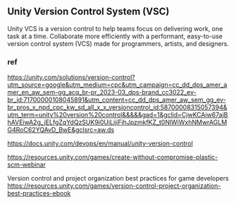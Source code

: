 ## Unity Version Control System (VSC)
Unity VCS is a version control to help teams focus on delivering work, one task at a time. Collaborate more efficiently with a performant, easy-to-use version control system (VCS) made for programmers, artists, and designers.



### ref 

https://unity.com/solutions/version-control?utm_source=google&utm_medium=cpc&utm_campaign=cc_dd_dps_amer_amer_en_aw_sem-gg_acq_br-pr_2023-03_dps-brand_cc3022_ev-br_id:71700000108045891&utm_content=cc_dd_dps_amer_aw_sem_gg_ev-br_pros_x_npd_cpc_kw_sd_all_x_x_versioncontrol_id:58700008315057394&utm_term=unity%20version%20control&&&&&gad=1&gclid=CjwKCAjw67ajBhAVEiwA2g_jELfgZqYdQzSUK9i0UiLijiFjhJpzmkfKZ_t0NlWiWxhNMwrAGLMG4RoC62YQAvD_BwE&gclsrc=aw.ds

https://docs.unity.com/devops/en/manual/unity-version-control

https://resources.unity.com/games/create-without-compromise-plastic-scm-webinar


Version control and project organization best practices for game developers \
https://resources.unity.com/games/version-control-project-organization-best-practices-ebook
